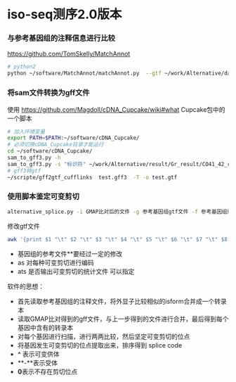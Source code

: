 # iso-seq测序2.0版本



### 与参考基因组的注释信息进行比较

https://github.com/TomSkelly/MatchAnnot

```bash
# python2
python ~/software/MatchAnnot/matchAnnot.py  --gtf ~/work/Alternative/data/Gr_genome/Graimondii_221_v2.1.gene.gtf --format alt ./test.sam  >test/annote.out
```



### 将sam文件转换为gff文件

使用 https://github.com/Magdoll/cDNA_Cupcake/wiki#what  Cupcake包中的一个脚本

```bash
# 加入环境变量
export PATH=$PATH:~/software/cDNA_Cupcake/
# 必须切换cDNA_Cupcake目录才能运行
cd ~/software/cDNA_Cupcake/
sam_to_gff3.py -h
sam_to_gff3.py -s "标识符" ~/work/Alternative/result/Gr_result/CO41_42_result/06_Alignment/test.sam 
# gff3转gtf
~/scripte/gff2gtf_cufflinks  test.gff3  -T -o test.gtf
```



### 使用脚本鉴定可变剪切

```bash
alternative_splice.py -i GMAP比对后的文件 -g 参考基因组gtf文件 -f 参考基因组序列 -as  -ats T -op -os 
```

修改gtf文件

```bash
awk '{print $1 "\t" $2 "\t" $3 "\t" $4 "\t" $5 "\t" $6 "\t" $7 "\t" $8 "\t" $11 " " $12 " " $9 " " $10}' cufflinks转化后的gtf文件 >最后可以使用的gtf文件
```

+ 基因组的参考文件**要经过一定的修改
+ as 对每种可变剪切进行编码
+ ats 是否输出可变剪切的统计文件 可以指定

软件的思想：

+ 首先读取参考基因组的注释文件，将外显子比较相似的isform合并成一个转录本
+ 读取GMAP比对得到的gff文件，与上一步得到的文件进行合并，最后得到每个基因中含有的转录本
+ 对每个基因进行扫描，进行两两比较，然后坚定可变剪切的位点
+ 将基因发生可变剪切的位点提取出来，排序得到 splice code
+ **^** 表示可变供体
+ **-**表示受体
+ **0**表示不存在剪切位点





